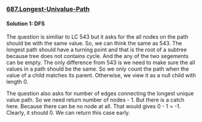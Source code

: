 ### [687.Longest-Univalue-Path](https://leetcode.com/problems/longest-univalue-path)

#### Solution 1: DFS

The question is similiar to LC 543 but it asks for the all nodes on the path should be with the same value. So, we can think the same as 543. The longest path should have a turning point and that is the root of a subtree because tree does not contains cycle. And the any of the two segements can be empty. The only difference from 543 is we need to make sure the all values in a path should be the same. So we only count the path when the value of a child matches its parent. Otherwise, we view it as a null child with length 0.

The question also asks for number of edges connecting the longest unique value path. So we need return number of nodes - 1. But there is a catch here. Because there can be no node at all. That would gives 0 - 1 = -1. Clearly, it should 0. We can return this case early.